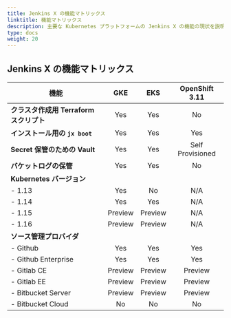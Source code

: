 ```yaml
---
title: Jenkins X の機能マトリックス
linktitle: 機能マトリックス
description: 主要な Kubernetes プラットフォームの Jenkins X の機能の現状を説明するマトリックス
type: docs
weight: 20
---
```


## Jenkins X の機能マトリックス

| 機能 | GKE | EKS | OpenShift 3.11 |
| --- | :---:| :---: | :---: |
| **クラスタ作成用 Terraform スクリプト** | Yes | Yes | No |
| **インストール用の `jx boot`** | Yes | Yes | Yes |
| **Secret 保管のための Vault** | Yes | Yes | Self Provisioned |
| **バケットログの保管** | Yes | Yes | No |
| **Kubernetes バージョン** | | | |
| - 1.13 | Yes | No | N/A |
| - 1.14 | Yes | Yes | N/A |
| - 1.15 | Preview | Preview | N/A |
| - 1.16 | Preview | Preview |  N/A |
| **ソース管理プロバイダ** | | | |
| - Github | Yes | Yes | Yes |
| - Github Enterprise | Yes | Yes | Yes |
| - Gitlab CE | Preview | Preview | Preview |
| - Gitlab EE | Preview | Preview | Preview |
| - Bitbucket Server | Preview | Preview | Preview |
| - Bitbucket Cloud | No | No | No |
